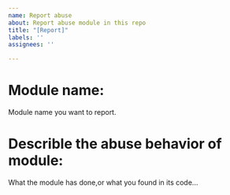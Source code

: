 ```yaml
---
name: Report abuse
about: Report abuse module in this repo
title: "[Report]"
labels: ''
assignees: ''

---
```


# Module name:
Module name you want to report.

# Describle the abuse behavior of module:
What the module has done,or what you found in its code...
